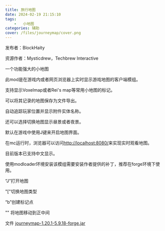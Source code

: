 ```yaml
---
title: 旅行地图
date: 2024-02-19 21:15:10
tags: 
    -   小地图
categories: 辅助
cover: /files/journeymap/cover.png
---
```


发布者：BlockHaity

资源作者：Mysticdrew，Techbrew Interactive

一个功能强大的小地图

此mod是在游戏内或者网页浏览器上实时显示游戏地图的客户端模组。

支持显示Voxelmap或者Rei's map等常用小地图的标记。

可以将其记录的地图保存为文件导出。

自动追踪玩家位置并显示附件实体名称。

还可以选择切换地图显示昼景或者夜景。



默认在游戏中使用J键来开启地图界面。

在mc运行时，浏览器可以访问[http://localhost:8080/](http://localhost:8080/)来实现实时观看地图。



目前版本已支持中文显示。

使用modloader环境安装该模组需要安装作者提供的补丁，推荐在forge环境下使用。

“J”打开地图

  "["切换地图类型

 “b”创建标记点

   "\" 将地图移动到正中间

文件 [journeymap-1.20.1-5.9.18-forge.jar](https://cdn.modrinth.com/data/lfHFW1mp/versions/xJKLyD5q/journeymap-1.20.1-5.9.18-forge.jar)